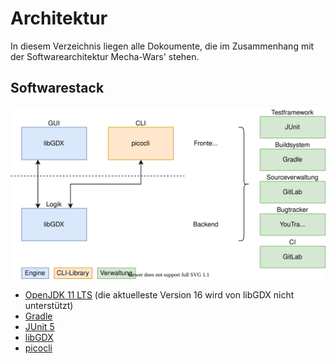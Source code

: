 # Architektur

In diesem Verzeichnis liegen alle Dokoumente, die im Zusammenhang mit der Softwarearchitektur Mecha-Wars' stehen.

## Softwarestack

![Diagramm der zu benutzenden Software](Technologie-Entscheidungen.svg "Stack")

- [OpenJDK 11 LTS](https://adoptopenjdk.net) (die aktuelleste Version 16 wird von libGDX nicht unterstützt)
- [Gradle](https://gradle.org)
- [JUnit 5](https://junit.org/junit5/)
- [libGDX](https://libgdx.com)
- [picocli](https://picocli.info)
